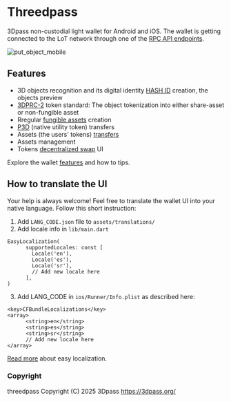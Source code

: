 # Threedpass

3Dpass non-custodial light wallet for Android and iOS.
The wallet is getting connected to the LoT network through one of the [RPC API endpoints](https://github.com/3Dpass/rpc-list).

  ![put_object_mobile](https://github.com/user-attachments/assets/67545790-bb18-4cfd-bfc0-7c109fc4e528)


## Features
- 3D objects recognition and its digital identity [HASH ID](https://3dpass.org/features#recognition-hash-id) creation, the objects preview
- [3DPRC-2](https://github.com/3Dpass/whitepaper/blob/main/3DPRC-2.md) token standard: The object tokenization into either share-asset or non-fungible asset
- Rregular [fungible assets](https://3dpass.org/features#fungibleassets) creation
- [P3D](https://3dpass.org/coin#P3D) (native utility token) transfers
- Assets (the users' tokens) [transfers](https://3dpass.org/mobile-wallet#light-assets-transfer)
- Assets management
- Tokens [decentralized swap](https://3dpass.org/features#dex) UI

Explore the wallet [features](https://3dpass.org/mobile-wallet) and how to tips.

## How to translate the UI

Your help is always welcome! Feel free to translate the wallet UI into your native language.
Follow this short instruction:

1. Add ```LANG_CODE.json``` file to ```assets/translations/``` 
2. Add locale info in ```lib/main.dart```
```
EasyLocalization(
      supportedLocales: const [
        Locale('en'),
        Locale('es'),
        Locale('sr'),
        // Add new locale here
      ],
)
```
3. Add LANG_CODE in ```ios/Runner/Info.plist``` as described here:
```
<key>CFBundleLocalizations</key>
<array>
      <string>en</string>
      <string>es</string>
      <string>sr</string>
      // Add new locale here
</array>
```

[Read more](https://pub.dev/packages/easy_localization) about easy localization.

### Copyright

threedpass Copyright (C) 2025 3Dpass https://3dpass.org/
